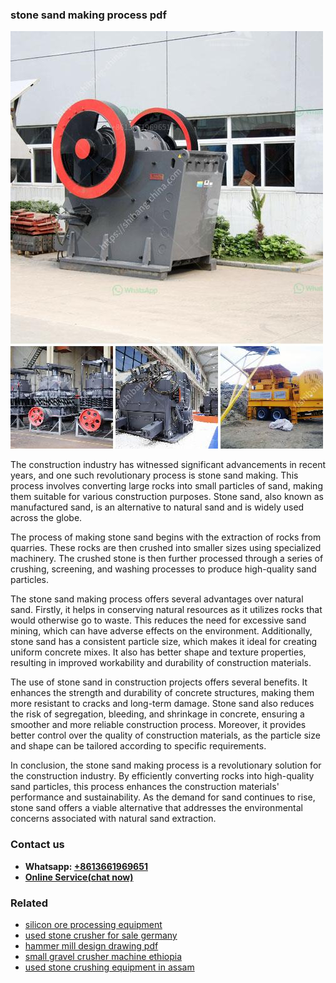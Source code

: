 <h3>stone sand making process pdf</h3><img src='1708663724.jpg' alt=''><p>The construction industry has witnessed significant advancements in recent years, and one such revolutionary process is stone sand making. This process involves converting large rocks into small particles of sand, making them suitable for various construction purposes. Stone sand, also known as manufactured sand, is an alternative to natural sand and is widely used across the globe.</p><p>The process of making stone sand begins with the extraction of rocks from quarries. These rocks are then crushed into smaller sizes using specialized machinery. The crushed stone is then further processed through a series of crushing, screening, and washing processes to produce high-quality sand particles.</p><p>The stone sand making process offers several advantages over natural sand. Firstly, it helps in conserving natural resources as it utilizes rocks that would otherwise go to waste. This reduces the need for excessive sand mining, which can have adverse effects on the environment. Additionally, stone sand has a consistent particle size, which makes it ideal for creating uniform concrete mixes. It also has better shape and texture properties, resulting in improved workability and durability of construction materials.</p><p>The use of stone sand in construction projects offers several benefits. It enhances the strength and durability of concrete structures, making them more resistant to cracks and long-term damage. Stone sand also reduces the risk of segregation, bleeding, and shrinkage in concrete, ensuring a smoother and more reliable construction process. Moreover, it provides better control over the quality of construction materials, as the particle size and shape can be tailored according to specific requirements.</p><p>In conclusion, the stone sand making process is a revolutionary solution for the construction industry. By efficiently converting rocks into high-quality sand particles, this process enhances the construction materials' performance and sustainability. As the demand for sand continues to rise, stone sand offers a viable alternative that addresses the environmental concerns associated with natural sand extraction.</p><h3>Contact us</h3><ul><li><strong>Whatsapp:&nbsp;<a href="https://wa.me/8613661969651">+8613661969651</a></strong></li><li><a href="https://swt.shibang-china.com/?git&amp;zhl&amp;stone sand making process pdf"><strong>Online Service(chat now)</strong></a></li></ul><h3>Related</h3><ul><li><a href='silicon ore processing equipment.md'>silicon ore processing equipment</a></li><li><a href='used stone crusher for sale germany.md'>used stone crusher for sale germany</a></li><li><a href='hammer mill design drawing pdf.md'>hammer mill design drawing pdf</a></li><li><a href='small gravel crusher machine ethiopia.md'>small gravel crusher machine ethiopia</a></li><li><a href='used stone crushing equipment in assam.md'>used stone crushing equipment in assam</a></li></ul>